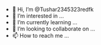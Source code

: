 - 👋 Hi, I’m @Tushar2345323redfk
- 👀 I’m interested in ...
- 🌱 I’m currently learning ...
- 💞️ I’m looking to collaborate on ...
- 📫 How to reach me ...

<!---
Tushar2345323redfk/Tushar2345323redfk is a ✨ special ✨ repository because its `README.md` (this file) appears on your GitHub profile.
You can click the Preview link to take a look at your changes.
--->
